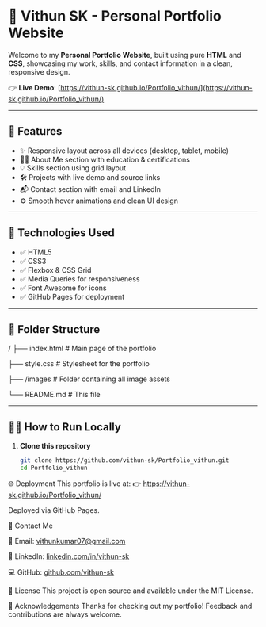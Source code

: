 # 🚀 Vithun SK - Personal Portfolio Website

Welcome to my **Personal Portfolio Website**, built using pure **HTML** and **CSS**, showcasing my work, skills, and contact information in a clean, responsive design.

👉 **Live Demo**: [https://vithun-sk.github.io/Portfolio_vithun/](https://vithun-sk.github.io/Portfolio_vithun/)

---

## 📌 Features

- ✨ Responsive layout across all devices (desktop, tablet, mobile)
- 🧑‍💼 About Me section with education & certifications
- 💡 Skills section using grid layout
- 🛠️ Projects with live demo and source links
- 📬 Contact section with email and LinkedIn
- ⚙️ Smooth hover animations and clean UI design

---

## 🧱 Technologies Used

- ✅ HTML5  
- ✅ CSS3  
- ✅ Flexbox & CSS Grid  
- ✅ Media Queries for responsiveness  
- ✅ Font Awesome for icons  
- ✅ GitHub Pages for deployment

---

## 📁 Folder Structure

/
├── index.html # Main page of the portfolio

├── style.css # Stylesheet for the portfolio

├── /images # Folder containing all image assets

└── README.md # This file


---

## 🧑‍💻 How to Run Locally

1. **Clone this repository**
   ```bash
   git clone https://github.com/vithun-sk/Portfolio_vithun.git
   cd Portfolio_vithun

🌐 Deployment
This portfolio is live at:
👉 https://vithun-sk.github.io/Portfolio_vithun/

Deployed via GitHub Pages.

📩 Contact Me

📧 Email: vithunkumar07@gmail.com

💼 LinkedIn: [linkedin.com/in/vithun-sk](linkedin.com/in/vithun-sk)

💻 GitHub: [github.com/vithun-sk](github.com/vithun-sk)


📃 License
This project is open source and available under the MIT License.


📝 Acknowledgements
Thanks for checking out my portfolio! Feedback and contributions are always welcome.
